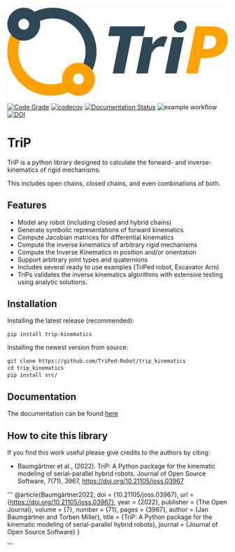 ![trip_logo](docs/source/trip_logo.svg)

[![Code Grade](https://api.codiga.io/project/29339/score/svg)](https://frontend.code-inspector.com/project/29339/dashboard) 
[![codecov](https://codecov.io/gh/TriPed-Robot/TriP/branch/main/graph/badge.svg?token=T6TMY8CD8M)](https://codecov.io/gh/TriPed-Robot/TriP)
[![Documentation Status](https://readthedocs.org/projects/trip-kinematics/badge/?version=main)](https://trip-kinematics.readthedocs.io/en/main/?badge=main)
![example workflow](https://github.com/TriPed-Robot/TriP/actions/workflows/python-package.yml//badge.svg)
[![DOI](https://joss.theoj.org/papers/10.21105/joss.03967/status.svg)](https://doi.org/10.21105/joss.03967)
# TriP
TriP is a python library designed to calculate the forward- and inverse-kinematics of rigid mechanisms.

This includes open chains, closed chains, and even combinations of both.



## Features

- Model any robot (including closed and hybrid chains)
- Generate symbolic representations of forward kinematics
- Compute Jacobian matrices for differential kinematics
- Compute the inverse kinematics of arbitrary rigid mechanisms
- Compute the Inverse Kinematics in position and/or orientation 
- Support arbitrary joint types and quaternions
- Includes several ready to use examples (TriPed robot, Excavator Arm)
- TriPs validates the inverse kinematics algorithms with extensive testing using analytic solutions.

## Installation

Installing the latest release (recommended):
```
pip install trip-kinematics
```

Installing the newest version from source:
```
git clone https://github.com/TriPed-Robot/trip_kinematics
cd trip_kinematics
pip install src/
```

## Documentation
The documentation can be found [here](https://trip-kinematics.readthedocs.io/en/main/)

## How to cite this library
If you find this work useful please give credits to the authors by citing:

* Baumgärtner et al., (2022). TriP: A Python package for the kinematic modeling of serial-parallel hybrid robots. Journal of Open Source Software, 7(71), 3967, https://doi.org/10.21105/joss.03967

'''
@article{Baumgärtner2022,
  doi = {10.21105/joss.03967},
  url = {https://doi.org/10.21105/joss.03967},
  year = {2022},
  publisher = {The Open Journal},
  volume = {7},
  number = {71},
  pages = {3967},
  author = {Jan Baumgärtner and Torben Miller},
  title = {TriP: A Python package for the kinematic modeling of serial-parallel hybrid robots},
  journal = {Journal of Open Source Software}
}

'''


 
